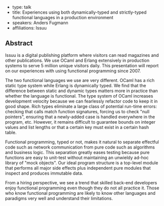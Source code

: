 - type: talk
- title: Experiences using both dynamically-typed and strictly-typed functional languages in a production environment
- speakers: Anders Fugmann 
- affiliations: Issuu 

## Abstract 

Issuu is a digital publishing platform where visitors can read magazines and other publications. We use OCaml and Erlang extensively in production systems to serve 5 million unique visitors daily. This presentation will report on our experiences with using functional programming since 2007.

The two functional languages we use are very different. OCaml has a rich static type system while Erlang is dynamically typed. We find that the difference between static and dynamic types matters more in practice than whether the language is functional. The type system of OCaml increases development velocity because we can fearlessly refactor code to keep it in good shape. Rich types eliminate a large class of potential run-time errors: checking that calls match function signatures, forcing us to check "null pointers", ensuring that a newly-added case is handled everywhere in the program, etc. However, it remains difficult to guarantee bounds on integer values and list lengths or that a certain key must exist in a certain hash table.

Functional programming, typed or not, makes it natural to separate effectful code such as network communication from pure code such as algorithms and business logic. This separation greatly eases testing because pure functions are easy to unit-test without maintaining an unwieldy ad-hoc library of "mock objects". Our ideal program structure is a top-level module that performs all major side effects plus independent pure modules that inspect and produces immutable data.

From a hiring perspective, we see a trend that skilled back-end developers enjoy functional programming even though they do not all practice it. Those who know functional programming are likely to know other languages and paradigms very well and understand their limitations.

<!-- ## Anders Fugmann -->
<div class="row" media:type="text/omd">

<div class="medium-4 columns">
<!--<img src="img/anders-fugmann.jpg" alt="Anders Fugmann"></img>-->
</div>

<div class="medium-8 columns" media:type="text/omd">

</div>
</div>
